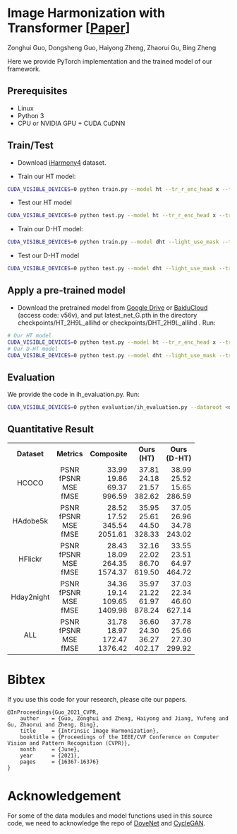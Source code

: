 <base target="_blank"/>


# Image Harmonization with Transformer **[[Paper](https://openaccess.thecvf.com/content/ICCV2021/papers/Guo_Image_Harmonization_With_Transformer_ICCV_2021_paper.pdf)]**<br>
Zonghui Guo, Dongsheng Guo, Haiyong Zheng, Zhaorui Gu, Bing Zheng<br>


Here we provide PyTorch implementation and the trained model of our framework.

## Prerequisites

- Linux
- Python 3
- CPU or NVIDIA GPU + CUDA CuDNN

## Train/Test
- Download [iHarmony4](https://github.com/bcmi/Image-Harmonization-Dataset-iHarmony4) dataset.

- Train our HT model:
```bash
CUDA_VISIBLE_DEVICES=0 python train.py --model ht --tr_r_enc_head x --tr_r_enc_layers x --name HT_2H9L_allihd --dataset_root <dataset_dir> --dataset_name IHD --batch_size xx --init_port xxxx
```
- Test our HT model
```bash
CUDA_VISIBLE_DEVICES=0 python test.py --model ht --tr_r_enc_head x --tr_r_enc_layers x --name HT_2H9L_allihd --dataset_root <dataset_dir> --dataset_name IHD --batch_size xx --init_port xxxx
```

- Train our D-HT model:
```bash
CUDA_VISIBLE_DEVICES=0 python train.py --model dht --light_use_mask --tr_r_enc_head 2 --tr_r_enc_layers 9  --tr_i_dec_head 2 --tr_i_dec_layers 9 --tr_l_enc_head 2 --tr_l_enc_layers 9 --tr_l_dec_head 2 --tr_l_dec_layers 9 --name DHT_2H9L_allihd --dataset_root <dataset_dir> --dataset_name IHD --batch_size xx --init_port xxxx
```
- Test our D-HT model
```bash
CUDA_VISIBLE_DEVICES=0 python test.py --model dht --light_use_mask --tr_r_enc_head 2 --tr_r_enc_layers 9  --tr_i_dec_head 2 --tr_i_dec_layers 9 --tr_l_enc_head 2 --tr_l_enc_layers 9 --tr_l_dec_head 2 --tr_l_dec_layers 9 --name DHT_2H9L_allihd --dataset_root <dataset_dir> --dataset_name IHD --batch_size xx --init_port xxxx
```

## Apply a pre-trained model
- Download the pretrained model from [Google Drive](https://drive.google.com/file/d/1rJhObsXP_cQVE4XOPWBzwT6nh1gnMDrR/view?usp=sharing) or [BaiduCloud](https://pan.baidu.com/s/130FikTVedUP_Eu0pYiMc3w) (access code: v56v), and put latest_net_G.pth in the directory checkpoints/HT_2H9L_allihd or checkpoints/DHT_2H9L_allihd . Run:
```bash
# Our HT model
CUDA_VISIBLE_DEVICES=0 python test.py --model ht --tr_r_enc_head x --tr_r_enc_layers x --name HT_2H9L_allihd --dataset_root <dataset_dir> --dataset_name IHD --batch_size xx --init_port xxxx
# Our D-HT model
CUDA_VISIBLE_DEVICES=0 python test.py --model dht --light_use_mask --tr_r_enc_head 2 --tr_r_enc_layers 9  --tr_i_dec_head 2 --tr_i_dec_layers 9 --tr_l_enc_head 2 --tr_l_enc_layers 9 --tr_l_dec_head 2 --tr_l_dec_layers 9 --name DHT_2H9L_allihd --dataset_root <dataset_dir> --dataset_name IHD --batch_size xx --init_port xxxx
```
## Evaluation
We provide the code in ih_evaluation.py. Run:
```bash
CUDA_VISIBLE_DEVICES=0 python evaluation/ih_evaluation.py --dataroot <dataset_dir> --result_root  results/experiment/test_latest/images/ --evaluation_type our --dataset_name ALL
```
## Quantitative Result

<table class="tg">
  <tr>
    <th class="tg-0pky" align="center">Dataset</th>
    <th class="tg-0pky" align="center">Metrics</th>
    <th class="tg-0pky" align="center">Composite</th>
    <th class="tg-0pky" align="center">Ours<br>(HT)</th>
    <th class="tg-0pky" align="center">Ours<br>(D-HT)</th>
  </tr>
  <tr>
    <td class="tg-0pky" align="center">HCOCO</td>
    <td class="tg-0pky" align="center">
        PSNR</br>
        fPSNR</br>
        MSE</br>
        fMSE
    </td>
    <td class="tg-0pky" align="right">
        33.99</br>
        19.86</br>
        69.37</br>
        996.59
    </td>
    <td class="tg-0pky" align="right">
        37.81</br>
        24.18</br>
        21.57</br>
        382.62
    </td>
    <td class="tg-0pky" align="right">
        38.99</br>
        25.52</br>
        15.65</br>
        286.59
    </td>
  </tr>
  <tr>
    <td class="tg-0pky" align="center">HAdobe5k</td>
    <td class="tg-0pky" align="center">
        PSNR</br>
        fPSNR</br>
        MSE</br>
        fMSE
    </td>
    <td class="tg-0pky" align="right">
        28.52</br>
        17.52</br>
        345.54</br>
        2051.61
    </td>
    <td class="tg-0pky" align="right">
        35.95</br>
        25.61</br>
        44.50</br>
        328.33
    </td>
    <td class="tg-0pky" align="right">
        37.05</br>
        26.96</br>
        34.78</br>
        243.02
    </td>
  </tr>
  <tr>
    <td class="tg-0pky" align="center">HFlickr</td>
    <td class="tg-0pky" align="center">
        PSNR</br>
        fPSNR</br>
        MSE</br>
        fMSE
    </td>
    <td class="tg-0pky" align="right">
        28.43</br>
        18.09</br>
        264.35</br>
        1574.37
    </td>
    <td class="tg-0pky" align="right">
        32.16</br>
        22.02</br>
        86.70</br>
        619.50
    </td>
    <td class="tg-0pky" align="right">
        33.55</br>
        23.51</br>
        64.97</br>
        464.72
    </td>
  </tr>
  <tr>
    <td class="tg-0pky" align="center">Hday2night</td>
    <td class="tg-0pky" align="center">
        PSNR</br>
        fPSNR</br>
        MSE</br>
        fMSE
    </td>
    <td class="tg-0pky" align="right">
        34.36</br>
        19.14</br>
        109.65</br>
        1409.98
    </td>
    <td class="tg-0pky" align="right">
        35.97</br>
        21.22</br>
        61.97</br>
        878.24
    </td>
    <td class="tg-0pky" align="right">
        37.03</br>
        22.34</br>
        46.60</br>
        627.14
    </td>
  </tr>
  
  <tr>
    <td class="tg-0pky" align="center">ALL</td>
    <td class="tg-0pky" align="center">
        PSNR</br>
        fPSNR</br>
        MSE</br>
        fMSE
    </td>
    <td class="tg-0pky" align="right">
        31.78</br>
        18.97</br>
        172.47</br>
        1376.42
    </td>
    <td class="tg-0pky" align="right">
        36.60</br>
        24.30</br>
        36.27</br>
        402.17
    </td>
    <td class="tg-0pky" align="right">
        37.78</br>
        25.66</br>
        27.30</br>
        299.92
    </td>
  </tr>

</table>


# Bibtex
If you use this code for your research, please cite our papers.


```
@InProceedings{Guo_2021_CVPR,
    author    = {Guo, Zonghui and Zheng, Haiyong and Jiang, Yufeng and Gu, Zhaorui and Zheng, Bing},
    title     = {Intrinsic Image Harmonization},
    booktitle = {Proceedings of the IEEE/CVF Conference on Computer Vision and Pattern Recognition (CVPR)},
    month     = {June},
    year      = {2021},
    pages     = {16367-16376}
}
```

# Acknowledgement
For some of the data modules and model functions used in this source code, we need to acknowledge the repo of [DoveNet](https://github.com/bcmi/Image-Harmonization-Dataset-iHarmony4/tree/master/DoveNet) and [CycleGAN](https://github.com/junyanz/pytorch-CycleGAN-and-pix2pix). 
